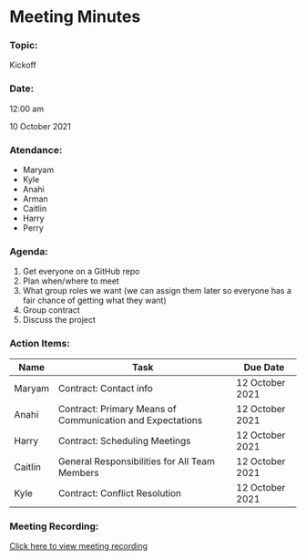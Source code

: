 <h1>Meeting Minutes</h1>

<h3>Topic: </h3>
Kickoff

<h3>Date:</h3> 
12:00 am

10 October 2021 


<h3>Atendance:</h3>

- Maryam 
- Kyle
- Anahi
- Arman
- Caitlin
- Harry
- Perry 


<h3>Agenda:</h3>

1. Get everyone on a GitHub repo
2. Plan when/where to meet
3. What group roles we want (we can assign them later so everyone has a fair chance of getting what they want)
4. Group contract
5. Discuss the project

<h3>Action Items:</h3>

|Name| Task                        | Due Date |
|-----|----------------------------------------------|-------------------|
|Maryam| Contract: Contact info | 12 October 2021|
|Anahi| Contract: Primary Means of Communication and Expectations | 12 October 2021|
|Harry| Contract: Scheduling Meetings | 12 October 2021|
|Caitlin| General Responsibilities for All Team Members | 12 October 2021|
|Kyle| Contract: Conflict Resolution | 12 October 2021|

<h3>Meeting Recording: </h3>
<a href="https://drive.google.com/file/d/1z6dsCP6HykhBKZVBXuiZJ_D64yHkttwd/view?usp=sharing">Click here to view meeting recording</a>
